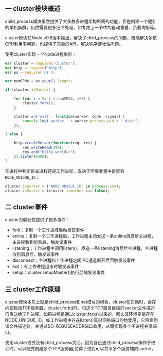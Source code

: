 ## 一 cluster模块概述

child_process模块虽然提供了大多数多进程架构所需的功能，但是构建一个健壮的单机集群，仍然需要很多细节处理，如考虑上一节中的自动重启、负载均衡等。  

cluster模块在Node v0.8版本推出，解决了child_process的问题，既能解决多核CPU利用率问题，也提供了完善的API，解决程序健壮性问题。  

使用cluster实现一个Node进程集群：
```js
var cluster = require('cluster');
var http = require('http');
var os = require('os');

var numCPUs = os.cpus().length;

if (cluster.isMaster) {

    for (var i = 0; i < numCPUs; i++) {
        cluster.fork();
    }

    cluster.on('exit', function(worker, code, signal) {
        console.log('worker ' + worker.process.pid + ' died');
    });

} else {

    http.createServer(function(req, res) {
        res.writeHead(200);
        res.end("hello world\n");
    }).listen(8000);
}
```

在进程中判断是主进程还是工作进程，取决于环境变量中是否有`NODE_UNIQUE_ID`：
```js
cluster.isWorker = ('NODE_UNIQUE_ID' in process.env);
cluster.isMaster = (cluster.isWorker === false);
```

## 二 cluster事件

cluster为健壮性提供了很多事件：
- fork：复制一个工作进城后触发该事件
- online：复制一个工作进程后，工作进程主动发送一条online消息给主进程，主进程收到消息后，触发该事件
- listening：工作进程中调用listen()，发送一条listening消息给主进程，主进程收到消息后，触发该事件
- disconnect：主进程和工作进程之间IPC通道断开后回触发该事件
- exit：有工作进程退出时触发该事件
- setup：cluster.setupMaster()执行后触发该事件

## 三 cluster工作原理

cluster模块本质上就是child_process和net模块的组合，cluster在启动时，会在内部启动TCP服务器，cluster.fork()时，将这个TCP服务器端的socket文件描述符发送给工作进程。如果进程是通过cluster.fork()出来的，那么其环境变量存在NODE_UNIQUE_ID，如工作进程中存在listen()真挺网络端口的地爱用，它将拿到该文件描述符，并通过SO_REQUSEADDR端口重用，从而实现多个子进程共享端口。  

使用cluster方式没有child_process灵活，因为自己通过child_process操作子进程时，可以隐式创建多个TCP服务器,使得子进程可以共享多个服务端的socket。  

